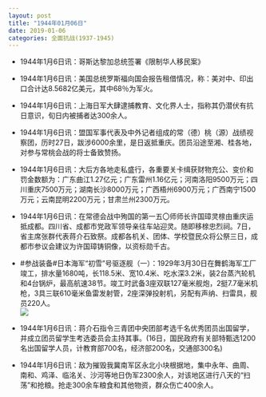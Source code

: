 ```yaml
---
layout: post
title: "1944年01月06日"
date: 2019-01-06
categories: 全面抗战(1937-1945)
---
```


<meta name="referrer" content="no-referrer" />

- 1944年1月6日讯：哥斯达黎加总统签署《限制华人移民案》 

- 1944年1月6日讯：美国总统罗斯福向国会报告租借情况，称：美对中、印出口合计达8.5682亿美元，其中68％为军火。 

- 1944年1月6日讯：上海日军大肆逮捕教育、文化界人士，指称其仍潜伏有抗日意识，旬日内被捕者达300余人。 

- 1944年1月6日讯：盟国军事代表及中外记者组成的常（德）桃（源）战绩视察团，历时27日，跋涉6000余里，是日返抵重庆。团员沿途至湘、桂各地，对参与常桃会战的将士备致赞扬。 

- 1944年1月6日讯：大后方各地走私盛行，各重要关卡缉获财物充公、变价和罚金数额为：广东曲江1.27亿元；广东雷州1.16亿元；河南洛阳9500万元；四川重庆7500万元；湖南长沙8000万元；广西梧州6900万元；广西南宁1500万元；云南昆明2200万元；甘肃兰州2300万元。 

- 1944年1月6日讯：在常德会战中殉国的第一五〇师师长许国璋灵榇由重庆运抵成都。四川省、成都市党政军领导亲往车站迎灵。随即移榇忠烈祠。7日，省主席张群代表蒋介石致祭。成都各机关、团体、学校暨民众将公祭三日，成都市参议会建议为许国璋铸铜像，以资标勋千古。 

- #参战装备#日本海军“初雪”号驱逐舰（一）：1929年3月30日在舞鹤海军工厂竣工，排水量1680吨，长118.5米、宽10.4米、吃水深3.2米，装2台蒸汽轮机和4台锅炉，最高航速38节。竣工时武备3座双联127毫米舰炮，2挺7.7毫米机枪，3具三联610毫米鱼雷发射管，2座深弹投射机，另配有声纳、扫雷具，舰员220人。 <br/><img src="https://wx4.sinaimg.cn/large/aca367d8ly1fywmv6sttzj22790u0n9g.jpg" />

- 1944年1月6日讯：蒋介石指令三青团中央团部考选千名优秀团员出国留学，并成立团员留学生考选委员会主持其事。(16日，国民政府有关部特甄选1200名出国留学人员，计教育部700名，经济部200名，交通部300名) 

- 1944年1月6日讯：敌为摧毁我冀南军区永北小块根据地，集中永年、曲周、南和、鸡泽、临洺关、沙河等地日伪军2300余人，对该地区进行八天的“扫荡”和抢粮。抢走300余车粮食和其他物资，群众伤亡400余人。 

